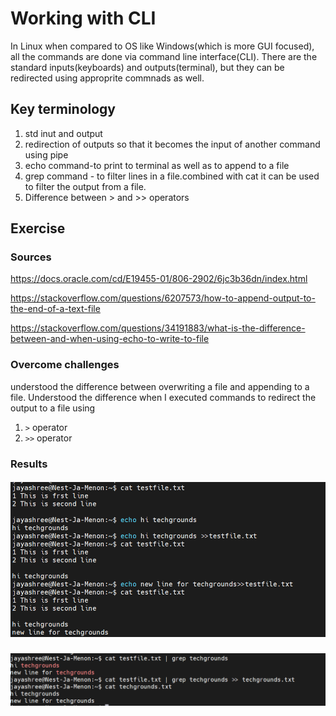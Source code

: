 #  Working with CLI
In Linux when compared to OS like Windows(which is more GUI focused), all the commands are done via command line interface(CLI). There are the standard inputs(keyboards) and outputs(terminal), but they can be redirected using approprite commnads as well. 

## Key terminology

  1. std inut and output
  2. redirection of outputs so that it becomes the input of another command using pipe 
  3. echo command-to print to terminal as well as to append to a file
  4. grep command - to filter lines in a file.combined with cat it can be used to filter the output from a file.
  5. Difference between > and >> operators
   
  
## Exercise
### Sources

https://docs.oracle.com/cd/E19455-01/806-2902/6jc3b36dn/index.html

https://stackoverflow.com/questions/6207573/how-to-append-output-to-the-end-of-a-text-file

https://stackoverflow.com/questions/34191883/what-is-the-difference-between-and-when-using-echo-to-write-to-file



### Overcome challenges
understood the difference between overwriting a file and appending to a file.
Understood the difference when I executed commands to redirect the output to a file using
1)  `>` operator 
2)  `>>` operator

### Results


##### ![LNX-03-01img](https://github.com/Techgrounds-Cloud-9/cloud-9-jsm-1985/blob/main/00_includes/LNX-03-01.PNG)


##### ![LNX-03-02img](https://github.com/Techgrounds-Cloud-9/cloud-9-jsm-1985/blob/main/00_includes/LNX-03-02.PNG)















